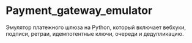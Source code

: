 # Payment_gateway_emulator
Эмулятор платежного шлюза на Python, который включает вебхуки, подписи, ретраи, идемпотентные ключи, очереди и дедупликацию.
